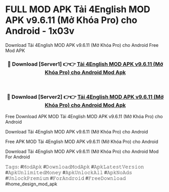 # FULL MOD APK Tải 4English MOD APK v9.6.11 (Mở Khóa Pro) cho Android - 1x03v
Download Tải 4English MOD APK v9.6.11 (Mở Khóa Pro) cho Android Free Mod APK

<div align="center">
<h3>🔴 Download [Server1] 👉👉 <a href="https://apk-comot.site?title=Tải_4English_MOD_APK_v9.6.11_(Mở_Khóa_Pro)_cho_Android">Tải 4English MOD APK v9.6.11 (Mở Khóa Pro) cho Android Mod Apk</a></h3><br>

<h3>🔴 Download [Server2] 👉👉 <a href="https://apk-comot.site?title=Tải_4English_MOD_APK_v9.6.11_(Mở_Khóa_Pro)_cho_Android">Tải 4English MOD APK v9.6.11 (Mở Khóa Pro) cho Android Mod Apk</a></h3>
</div>


Free Download APK MOD Tải 4English MOD APK v9.6.11 (Mở Khóa Pro) cho Android

Download Tải 4English MOD APK v9.6.11 (Mở Khóa Pro) cho Android 

Free APK MOD Tải 4English MOD APK v9.6.11 (Mở Khóa Pro) cho Android 

Download Tải 4English MOD APK v9.6.11 (Mở Khóa Pro) cho Android Mod For Android

𝚃𝚊𝚐𝚜: #𝙼𝚘𝚍𝙰𝚙𝚔 #𝙳𝚘𝚠𝚗𝚕𝚘𝚊𝚍𝙼𝚘𝚍𝙰𝚙𝚔 #𝙰𝚙𝚔𝙻𝚊𝚝𝚎𝚜𝚝𝚅𝚎𝚛𝚜𝚒𝚘𝚗 #𝙰𝚙𝚔𝚄𝚗𝚕𝚒𝚖𝚒𝚝𝚎𝚍𝙼𝚘𝚗𝚎𝚢 #𝙰𝚙𝚔𝚄𝚗𝚕𝚘𝚌𝚔𝙰𝚕𝚕 #𝙰𝚙𝚔𝙽𝚘𝙰𝚍𝚜 #𝚄𝚗𝚕𝚘𝚌𝚔𝙿𝚛𝚎𝚖𝚒𝚞𝚖 #𝙵𝚘𝚛𝙰𝚗𝚍𝚛𝚘𝚒𝚍 #𝙵𝚛𝚎𝚎𝙳𝚘𝚠𝚗𝚕𝚘𝚊𝚍 #home_design_mod_apk